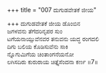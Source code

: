+++
title = "007 ದುಗುಡವೇತಕೆ ಜೀಯ"

+++
ದುಗುಡವೇತಕೆ ಜೀಯ ಡೊಂಬಿನ  
ಜಗಳವನು ತೆಗೆದರಿನೃಪರ ಸುಂ  
ಟಗೆಯನಾಯ್ಸುವೆನವರ ತನುವನು ಯದ್ಧ ರಂಗದಲಿ  
ದಿಗು ಬಲಿಯ ಕೊಡಿಸುವೆನು ಸಾಕಿ  
ನ್ನೊಗುಮಿಗೆಯ ಚಿಂತಾಂಗನೆಯನೋ  
ಲಗಿಸದಿರು ಕುರುರಾಯ ಚಿತ್ತೈಸೆಂದನಾ ಕರ್ಣ     ॥7॥